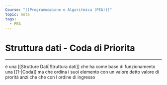 ```yaml
---
Course: "[[Programmazione e Algoritmica (PEA)]]"
topic: nota
tags:
  - PEA
---
```

# Struttura dati - Coda di Priorita
---
è una [[Strutture Dati|Struttura dati]] che ha come base di funzionamento una [[1-|Coda]] ma che ordina i suoi elemento con un valore detto valore di prorità anzi che che con l ordine di ingresso